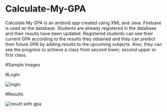 # Calculate-My-GPA
Calculate My GPA is an android app created using XML and Java. Firebase is used as the database. Students are already registered in the database and their results have been updated. Registered students can see their current GPA according to the results they obtained and they can predict their future GPA by adding results to the upcoming subjects. Also, they can see the progress to achieve a class from second lower, second upper or first class. 

#Sample  Images

#Login

![login](https://user-images.githubusercontent.com/78161633/126273281-22e9d42e-8f8f-4863-acd5-5f66f173bdbc.PNG)


#Results

![result with gpa](https://user-images.githubusercontent.com/78161633/126273284-c23773d7-73d4-4114-94d4-b93fb4885467.PNG)
